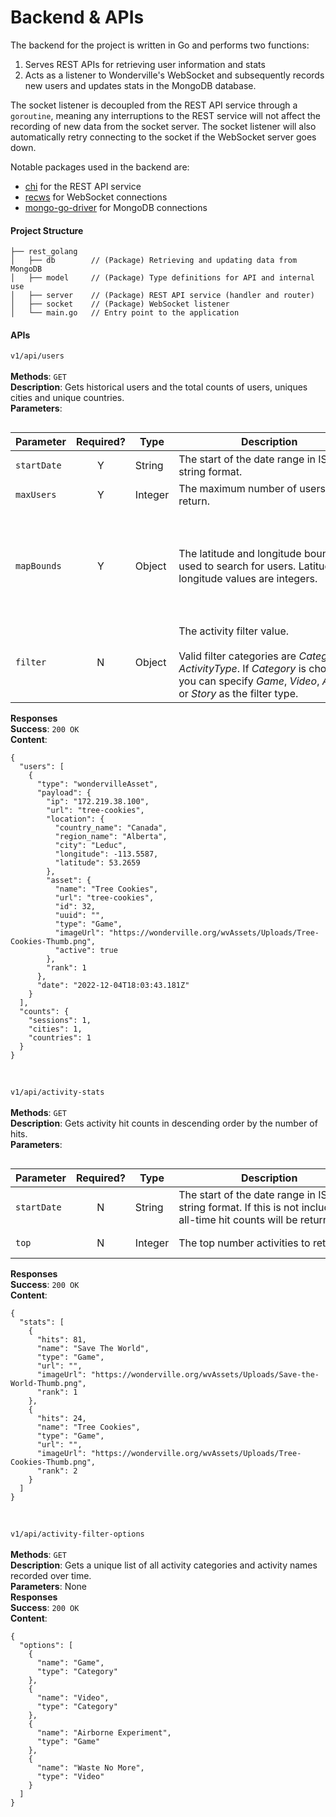# Backend & APIs

The backend for the project is written in Go and performs two functions:
1. Serves REST APIs for retrieving user information and stats
2. Acts as a listener to Wonderville's WebSocket and subsequently records new users and updates stats in the MongoDB database.

The socket listener is decoupled from the REST API service through a `goroutine`, meaning any interruptions to the REST service will not affect the recording of new data from the socket server. The socket listener will also automatically retry connecting to the socket if the WebSocket server goes down.<br>

Notable packages used in the backend are:
- [chi](https://github.com/go-chi/chi) for the REST API service
- [recws](https://github.com/recws-org/recws) for WebSocket connections
- [mongo-go-driver](https://github.com/mongodb/mongo-go-driver) for MongoDB connections

#### Project Structure
```
├── rest_golang
│   ├── db        // (Package) Retrieving and updating data from MongoDB
│   ├── model     // (Package) Type definitions for API and internal use
│   ├── server    // (Package) REST API service (handler and router)
│   ├── socket    // (Package) WebSocket listener
│   └── main.go   // Entry point to the application
```

#### APIs

<style>
table {float:left}
</style>

`v1/api/users`<br><br>
**Methods**: `GET`<br>
**Description**: Gets historical users and the total counts of users, uniques cities and unique countries.<br>
**Parameters**:

| Parameter | Required? | Type | <div style="width:290px">Description</div> | Example |
|---|:---:|---|---|---|
| `startDate` | Y | String | The start of the date range in ISO string format. | <pre>2022-10-04T14:48:00.000Z</pre> |
| `maxUsers` | Y | Integer | The maximum number of users to return. | <pre>100</pre> |
| `mapBounds` | Y | Object | The latitude and longitude boundaries used to search for users.  Latitude and longitude values are integers. | <pre>{<br> lat: {<br>  lower: -49.68,<br>  upper: 84.71<br>}, <br> lng: {<br>  lower: -175.25, <br>  upper: -52.74<br>}</pre> |
| `filter` | N | Object | The activity filter value.<br><br> Valid filter categories are *Category* or *ActivityType*. If *Category* is chosen, you can specify *Game*, *Video*, *Activity* or *Story* as the filter type. | <pre>{<br> filterCategory: "Category", <br> filterType: "Game"<br>}</pre> |

**Responses**<br>
**Success**: `200 OK`<br>
**Content**:
```
{
  "users": [
    {
      "type": "wondervilleAsset",
      "payload": {
        "ip": "172.219.38.100",
        "url": "tree-cookies",
        "location": {
          "country_name": "Canada",
          "region_name": "Alberta",
          "city": "Leduc",
          "longitude": -113.5587,
          "latitude": 53.2659
        },
        "asset": {
          "name": "Tree Cookies",
          "url": "tree-cookies",
          "id": 32,
          "uuid": "",
          "type": "Game",
          "imageUrl": "https://wonderville.org/wvAssets/Uploads/Tree-Cookies-Thumb.png",
          "active": true
        },
        "rank": 1
      },
      "date": "2022-12-04T18:03:43.181Z"
    }
  ],
  "counts": {
    "sessions": 1,
    "cities": 1,
    "countries": 1
  }
}
```
<br>

`v1/api/activity-stats`<br><br>
**Methods**: `GET`<br>
**Description**: Gets activity hit counts in descending order by the number of hits.<br>
**Parameters**:

| Parameter | Required? | Type | <div style="width:290px">Description</div> | Example |
|---|:---:|---|---|---|
| `startDate` | N | String | The start of the date range in ISO string format. If this is not included, all-time hit counts will be returned. | <pre>2022-10-04T14:48:00.000Z</pre> |
| `top` | N | Integer | The top number activities to return. | <pre>10</pre> |

**Responses**<br>
**Success**: `200 OK`<br>
**Content**:
```
{
  "stats": [
    {
      "hits": 81,
      "name": "Save The World",
      "type": "Game",
      "url": "",
      "imageUrl": "https://wonderville.org/wvAssets/Uploads/Save-the-World-Thumb.png",
      "rank": 1
    },
    {
      "hits": 24,
      "name": "Tree Cookies",
      "type": "Game",
      "url": "",
      "imageUrl": "https://wonderville.org/wvAssets/Uploads/Tree-Cookies-Thumb.png",
      "rank": 2
    }
  ]
}
```
<br>

`v1/api/activity-filter-options`<br><br>
**Methods**: `GET`<br>
**Description**: Gets a unique list of all activity categories and activity names recorded over time.<br>
**Parameters**: None<br>
**Responses**<br>
**Success**: `200 OK`<br>
**Content**:
```
{
  "options": [
    {
      "name": "Game",
      "type": "Category"
    },
    {
      "name": "Video",
      "type": "Category"
    },
    {
      "name": "Airborne Experiment",
      "type": "Game"
    },
    {
      "name": "Waste No More",
      "type": "Video"
    }
  ]
}
```